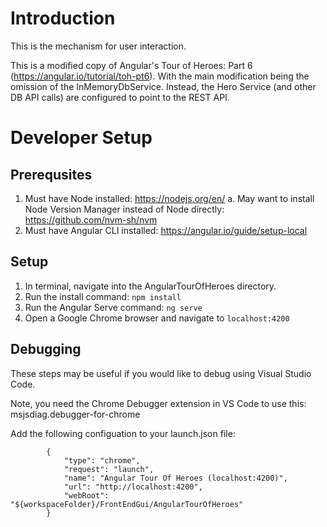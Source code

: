 # Introduction
This is the mechanism for user interaction.

This is a modified copy of Angular's Tour of Heroes: Part 6 (https://angular.io/tutorial/toh-pt6).  With the main modification being the omission of the InMemoryDbService.  Instead, the Hero Service (and other DB API calls) are configured to point to the REST API.

# Developer Setup

## Prerequsites
1. Must have Node installed: https://nodejs.org/en/
  a. May want to install Node Version Manager instead of Node directly: https://github.com/nvm-sh/nvm
2. Must have Angular CLI installed: https://angular.io/guide/setup-local

## Setup
1. In terminal, navigate into the AngularTourOfHeroes directory.
2. Run the install command: `npm install`
3. Run the Angular Serve command: `ng serve`
4. Open a Google Chrome browser and navigate to `localhost:4200`

## Debugging
These steps may be useful if you would like to debug using Visual Studio Code.

Note, you need the Chrome Debugger extension in VS Code to use this: msjsdiag.debugger-for-chrome

Add the following configuation to your launch.json file:

```
        {
            "type": "chrome",
            "request": "launch",
            "name": "Angular Tour Of Heroes (localhost:4200)",
            "url": "http://localhost:4200",
            "webRoot": "${workspaceFolder}/FrontEndGui/AngularTourOfHeroes"
        }
```